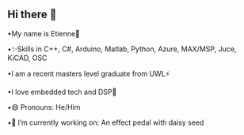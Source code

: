 ## Hi there 👋

•My name is Etienne👑

•✨Skills in C++, C#, Arduino, Matlab, Python, Azure, MAX/MSP, Juce, KiCAD, OSC 

•I am a recent masters level graduate from UWL⚡

•I love embedded tech and DSP🤔

•😄 Pronouns: He/Him

•🔭 I’m currently working on: An effect pedal with daisy seed

<!--
**EtienneQuarteyPapafio/EtienneQuarteyPapafio** is a ✨ _special_ ✨ repository because its `README.md` (this file) appears on your GitHub profile.

Here are some ideas to get you started:

🔭 I’m currently working on ...
- 🌱 I’m currently learning ...
- 👯 I’m looking to collaborate on ...
- 🤔 I’m looking for help with ...
- 💬 Ask me about ...
- 📫 How to reach me: ...
- 😄 Pronouns: ...
- ⚡ Fun fact: ...
-->
